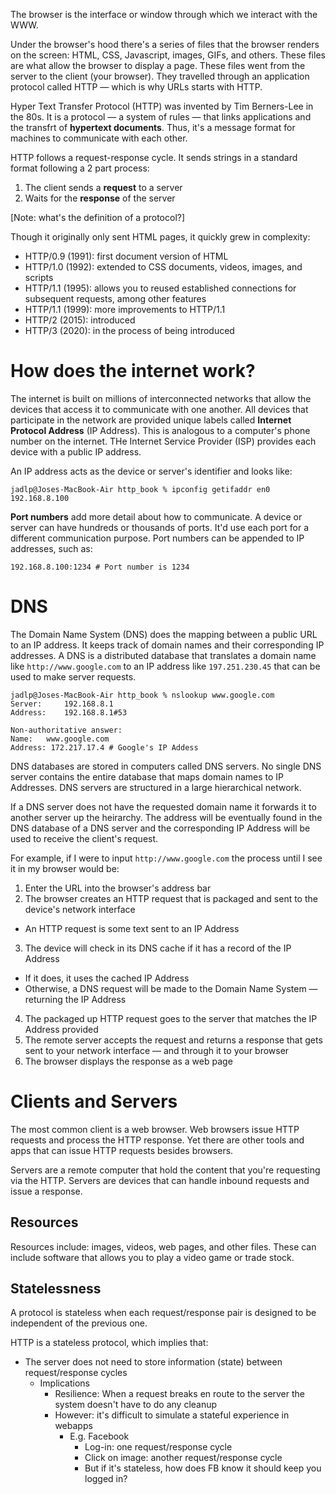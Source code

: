 The browser is the interface or window through which we interact with the WWW.

Under the browser's hood there's a series of files that the browser renders on the screen: HTML, CSS, Javascript, images, GIFs, and others. These files are what allow the browser to display a page. These files went from the server to the client (your browser). They travelled through an application protocol called HTTP — which is why URLs starts with HTTP.

Hyper Text Transfer Protocol (HTTP) was invented by Tim Berners-Lee in the 80s. It is a protocol — a system of rules — that links applications and the transfrt of **hypertext documents**. Thus, it's a message format for machines to communicate with each other.

HTTP follows a request-response cycle. It sends strings in a standard format following a 2 part process:
1. The client sends a **request** to a server
2. Waits for the **response** of the server

[Note: what's the definition of a protocol?]

Though it originally only sent HTML pages, it quickly grew in complexity:
- HTTP/0.9 (1991): first document version of HTML
- HTTP/1.0 (1992): extended to CSS documents, videos, images, and scripts
- HTTP/1.1 (1995): allows you to reused established connections for subsequent requests, among other features
- HTTP/1.1 (1999): more improvements to HTTP/1.1
- HTTP/2 (2015): introduced
- HTTP/3 (2020): in the process of being introduced

# How does the internet work?

The internet is built on millions of interconnected networks that allow the devices that access it to communicate with one another. All devices that participate in the network are provided unique labels called **Internet Protocol Address** (IP Address). This is analogous to a computer's phone number on the internet. THe Internet Service Provider (ISP) provides each device with a public IP address.

An IP address acts as the device or server's identifier and looks like:
```
jadlp@Joses-MacBook-Air http_book % ipconfig getifaddr en0
192.168.8.100
```

**Port numbers** add more detail about how to communicate. A device or server can have hundreds or thousands of ports. It'd use each port for a different communication purpose. Port numbers can be appended to IP addresses, such as:

```
192.168.8.100:1234 # Port number is 1234
```

# DNS

The Domain Name System (DNS) does the mapping between a public URL to an IP address. It keeps track of domain names and their corresponding IP addresses. A DNS is a distributed database that translates a domain name like `http://www.google.com` to an IP address like `197.251.230.45` that can be used to make server requests.

```
jadlp@Joses-MacBook-Air http_book % nslookup www.google.com
Server:		192.168.8.1
Address:	192.168.8.1#53

Non-authoritative answer:
Name:	www.google.com
Address: 172.217.17.4 # Google's IP Addess
```

DNS databases are stored in computers called DNS servers. No single DNS server contains the entire database that maps domain names to IP Addresses. DNS servers are structured in a large hierarchical network.

If a DNS server does not have the requested domain name it forwards it to another server up the heirarchy. The address will be eventually found in the DNS database of a DNS server and the corresponding IP Address will be used to receive the client's request.

For example, if I were to input `http://www.google.com` the process until I see it in my browser would be:
1. Enter the URL into the browser's address bar
2. The browser creates an HTTP request that is packaged and sent to the device's network interface
  - An HTTP request is some text sent to an IP Address
3. The device will check in its DNS cache if it has a record of the IP Address
  - If it does, it uses the cached IP Address
  - Otherwise, a DNS request will be made to the Domain Name System — returning the IP Address
4. The packaged up HTTP request goes to the server that matches the IP Address provided
5. The remote server accepts the request and returns a response that gets sent to your network interface — and through it to your browser
6. The browser displays the response as a web page

# Clients and Servers

The most common client is a web browser. Web browsers issue HTTP requests and process the HTTP response. Yet there are other tools and apps that can issue HTTP requests besides browsers.

Servers are a remote computer that hold the content that you're requesting via the HTTP. Servers are devices that can handle inbound requests and issue a response.

## Resources

Resources include: images, videos, web pages, and other files. These can include software that allows you to play a video game or trade stock.

## Statelessness

A protocol is stateless when each request/response pair is designed to be independent of the previous one.

HTTP is a stateless protocol, which implies that:
- The server does not need to store information (state) between request/response cycles
  - Implications
    - Resilience: When a request breaks en route to the server the system doesn't have to do any cleanup
    - However: it's difficult to simulate a stateful experience in webapps
      - E.g. Facebook
        - Log-in: one request/response cycle
        - Click on image: another request/response cycle
        - But if it's stateless, how does FB know it should keep you logged in?
